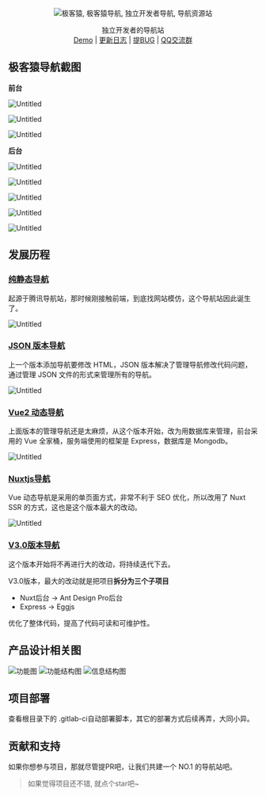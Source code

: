 <p align="center">
    <img src="http://ww1.sinaimg.cn/large/005tC3DKgy1gtjtpv1yzjj30bo0460t9.jpg" alt="极客猿, 极客猿导航, 独立开发者导航, 导航资源站">
</p>

<p align="center">
  独立开发者的导航站　<br>
  <a href="http://nav.geekape.net/">Demo</a>  |  <a href="https://github.com/geekape/geek-navigation/commits/nuxt">更新日志</a> | <a href="https://support.qq.com/product/330737">提BUG</a> | 
  <a target="_blank" href="https://qm.qq.com/cgi-bin/qm/qr?k=fDuB_YjUasI22QoHU_HlZozIz5LPpZ8z&jump_from=webapi">QQ交流群</a>
</p>


## 极客猿导航截图

**前台**

![Untitled](http://ww1.sinaimg.cn/large/005tC3DKgy1gtjsid80sjj31hc0qbwrb.jpg)

![Untitled](http://ww1.sinaimg.cn/large/005tC3DKgy1gtjsid7fdcj31hc0qbdrt.jpg)

![Untitled](http://ww1.sinaimg.cn/large/005tC3DKgy1gtjsidcwbrj31hc0qbafc.jpg)

**后台**

![Untitled](http://ww1.sinaimg.cn/large/005tC3DKgy1gtjsideeg9j31hc0qbjuh.jpg)

![Untitled](http://ww1.sinaimg.cn/large/005tC3DKgy1gtjsidfionj31hc0qbald.jpg)

![Untitled](http://ww1.sinaimg.cn/large/005tC3DKgy1gtjsidhob3j31hc0qbh0e.jpg)

![Untitled](http://ww1.sinaimg.cn/large/005tC3DKgy1gtjsidpwzpj31hc0qb45u.jpg)

![Untitled](http://ww1.sinaimg.cn/large/005tC3DKgy1gtjsidmhthj31hc0qbwjh.jpg)



## 发展历程

### [纯静态导航](https://github.com/geekape/geek-navigation/tree/master)

起源于腾讯导航站，那时候刚接触前端，到底找网站模仿，这个导航站因此诞生了。

![Untitled](http://ww1.sinaimg.cn/large/005tC3DKgy1gtjsidug7yj31060lsgue.jpg)

### [JSON 版本导航](https://github.com/geekape/geek-navigation/tree/json-navigation)

上一个版本添加导航要修改 HTML，JSON 版本解决了管理导航修改代码问题，通过管理 JSON 文件的形式来管理所有的导航。

![Untitled](http://ww1.sinaimg.cn/large/005tC3DKgy1gtjsid57sdj30z10l510c.jpg)

### [Vue2 动态导航](https://github.com/geekape/geek-navigation/tree/vue2)

上面版本的管理导航还是太麻烦，从这个版本开始，改为用数据库来管理，前台采用的 Vue 全家桶，服务端使用的框架是 Express，数据库是 Mongodb。

![Untitled](http://ww1.sinaimg.cn/large/005tC3DKgy1gtjsid58opj310j0l4wld.jpg)

### [Nuxtjs导航](https://github.com/geekape/geek-navigation/tree/nuxt)

Vue 动态导航是采用的单页面方式，非常不利于 SEO 优化，所以改用了 Nuxt SSR 的方式，这也是这个版本最大的改动。

![Untitled](http://ww1.sinaimg.cn/large/005tC3DKgy1gtjsnurietj30yy0kiq67.jpg)

### [V3.0版本导航](https://github.com/geekape/geek-navigation/tree/dev)

这个版本开始将不再进行大的改动，将持续迭代下去。

V3.0版本，最大的改动就是把项目**拆分为三个子项目**

- Nuxt后台 -> Ant Design Pro后台
- Express -> Eggjs

优化了整体代码，提高了代码可读和可维护性。

## 产品设计相关图
![功能图](http://ww1.sinaimg.cn/large/005tC3DKgy1gtju0h4evrj30ud0nh7a3.jpg)
![功能结构图](http://ww1.sinaimg.cn/large/005tC3DKgy1gtju0h5wytj319s0ht42q.jpg)
![信息结构图](http://ww1.sinaimg.cn/large/005tC3DKgy1gtju0h2wd4j30m80ewab8.jpg)


## 项目部署

查看根目录下的 .gitlab-ci自动部署脚本，其它的部署方式后续再弄，大同小异。

## 贡献和支持

如果你想参与项目，那就尽管提PR吧，让我们共建一个 NO.1 的导航站吧。

> 如果觉得项目还不错, 就点个star吧~
